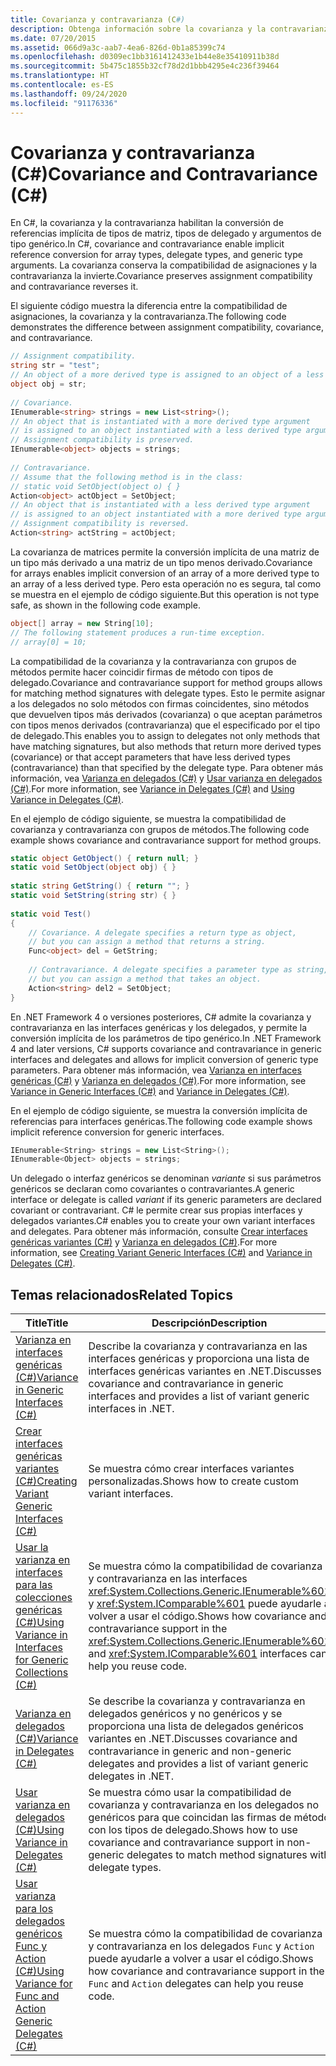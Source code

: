 ```yaml
---
title: Covarianza y contravarianza (C#)
description: Obtenga información sobre la covarianza y la contravarianza, y sobre cómo afectan a la compatibilidad de las asignaciones. Consulte un ejemplo de código en el que se muestran las diferencias que existen entre ellas.
ms.date: 07/20/2015
ms.assetid: 066d9a3c-aab7-4ea6-826d-0b1a85399c74
ms.openlocfilehash: d0309ec1bb3161412433e1b44e8e35410911b38d
ms.sourcegitcommit: 5b475c1855b32cf78d2d1bbb4295e4c236f39464
ms.translationtype: HT
ms.contentlocale: es-ES
ms.lasthandoff: 09/24/2020
ms.locfileid: "91176336"
---
```

# <a name="covariance-and-contravariance-c"></a><span data-ttu-id="1f6bb-104">Covarianza y contravarianza (C#)</span><span class="sxs-lookup"><span data-stu-id="1f6bb-104">Covariance and Contravariance (C#)</span></span>

<span data-ttu-id="1f6bb-105">En C#, la covarianza y la contravarianza habilitan la conversión de referencias implícita de tipos de matriz, tipos de delegado y argumentos de tipo genérico.</span><span class="sxs-lookup"><span data-stu-id="1f6bb-105">In C#, covariance and contravariance enable implicit reference conversion for array types, delegate types, and generic type arguments.</span></span> <span data-ttu-id="1f6bb-106">La covarianza conserva la compatibilidad de asignaciones y la contravarianza la invierte.</span><span class="sxs-lookup"><span data-stu-id="1f6bb-106">Covariance preserves assignment compatibility and contravariance reverses it.</span></span>  
  
 <span data-ttu-id="1f6bb-107">El siguiente código muestra la diferencia entre la compatibilidad de asignaciones, la covarianza y la contravarianza.</span><span class="sxs-lookup"><span data-stu-id="1f6bb-107">The following code demonstrates the difference between assignment compatibility, covariance, and contravariance.</span></span>  
  
```csharp  
// Assignment compatibility.
string str = "test";  
// An object of a more derived type is assigned to an object of a less derived type.
object obj = str;  
  
// Covariance.
IEnumerable<string> strings = new List<string>();  
// An object that is instantiated with a more derived type argument
// is assigned to an object instantiated with a less derived type argument.
// Assignment compatibility is preserved.
IEnumerable<object> objects = strings;  
  
// Contravariance.
// Assume that the following method is in the class:
// static void SetObject(object o) { }
Action<object> actObject = SetObject;  
// An object that is instantiated with a less derived type argument
// is assigned to an object instantiated with a more derived type argument.
// Assignment compatibility is reversed.
Action<string> actString = actObject;  
```  
  
 <span data-ttu-id="1f6bb-108">La covarianza de matrices permite la conversión implícita de una matriz de un tipo más derivado a una matriz de un tipo menos derivado.</span><span class="sxs-lookup"><span data-stu-id="1f6bb-108">Covariance for arrays enables implicit conversion of an array of a more derived type to an array of a less derived type.</span></span> <span data-ttu-id="1f6bb-109">Pero esta operación no es segura, tal como se muestra en el ejemplo de código siguiente.</span><span class="sxs-lookup"><span data-stu-id="1f6bb-109">But this operation is not type safe, as shown in the following code example.</span></span>  
  
```csharp  
object[] array = new String[10];  
// The following statement produces a run-time exception.  
// array[0] = 10;  
```  
  
 <span data-ttu-id="1f6bb-110">La compatibilidad de la covarianza y la contravarianza con grupos de métodos permite hacer coincidir firmas de método con tipos de delegado.</span><span class="sxs-lookup"><span data-stu-id="1f6bb-110">Covariance and contravariance support for method groups allows for matching method signatures with delegate types.</span></span> <span data-ttu-id="1f6bb-111">Esto le permite asignar a los delegados no solo métodos con firmas coincidentes, sino métodos que devuelven tipos más derivados (covarianza) o que aceptan parámetros con tipos menos derivados (contravarianza) que el especificado por el tipo de delegado.</span><span class="sxs-lookup"><span data-stu-id="1f6bb-111">This enables you to assign to delegates not only methods that have matching signatures, but also methods that return more derived types (covariance) or that accept parameters that have less derived types (contravariance) than that specified by the delegate type.</span></span> <span data-ttu-id="1f6bb-112">Para obtener más información, vea [Varianza en delegados (C#)](./variance-in-delegates.md) y [Usar varianza en delegados (C#)](./using-variance-in-delegates.md).</span><span class="sxs-lookup"><span data-stu-id="1f6bb-112">For more information, see [Variance in Delegates (C#)](./variance-in-delegates.md) and [Using Variance in Delegates (C#)](./using-variance-in-delegates.md).</span></span>  
  
 <span data-ttu-id="1f6bb-113">En el ejemplo de código siguiente, se muestra la compatibilidad de covarianza y contravarianza con grupos de métodos.</span><span class="sxs-lookup"><span data-stu-id="1f6bb-113">The following code example shows covariance and contravariance support for method groups.</span></span>  
  
```csharp  
static object GetObject() { return null; }  
static void SetObject(object obj) { }  
  
static string GetString() { return ""; }  
static void SetString(string str) { }  
  
static void Test()  
{  
    // Covariance. A delegate specifies a return type as object,  
    // but you can assign a method that returns a string.  
    Func<object> del = GetString;  
  
    // Contravariance. A delegate specifies a parameter type as string,  
    // but you can assign a method that takes an object.  
    Action<string> del2 = SetObject;  
}  
```  
  
 <span data-ttu-id="1f6bb-114">En .NET Framework 4 o versiones posteriores, C# admite la covarianza y contravarianza en las interfaces genéricas y los delegados, y permite la conversión implícita de los parámetros de tipo genérico.</span><span class="sxs-lookup"><span data-stu-id="1f6bb-114">In .NET Framework 4 and later versions, C# supports covariance and contravariance in generic interfaces and delegates and allows for implicit conversion of generic type parameters.</span></span> <span data-ttu-id="1f6bb-115">Para obtener más información, vea [Varianza en interfaces genéricas (C#)](./variance-in-generic-interfaces.md) y [Varianza en delegados (C#)](./variance-in-delegates.md).</span><span class="sxs-lookup"><span data-stu-id="1f6bb-115">For more information, see [Variance in Generic Interfaces (C#)](./variance-in-generic-interfaces.md) and [Variance in Delegates (C#)](./variance-in-delegates.md).</span></span>  
  
 <span data-ttu-id="1f6bb-116">En el ejemplo de código siguiente, se muestra la conversión implícita de referencias para interfaces genéricas.</span><span class="sxs-lookup"><span data-stu-id="1f6bb-116">The following code example shows implicit reference conversion for generic interfaces.</span></span>  
  
```csharp  
IEnumerable<String> strings = new List<String>();  
IEnumerable<Object> objects = strings;  
```  
  
 <span data-ttu-id="1f6bb-117">Un delegado o interfaz genéricos se denominan *variante* si sus parámetros genéricos se declaran como covariantes o contravariantes.</span><span class="sxs-lookup"><span data-stu-id="1f6bb-117">A generic interface or delegate is called *variant* if its generic parameters are declared covariant or contravariant.</span></span> <span data-ttu-id="1f6bb-118">C# le permite crear sus propias interfaces y delegados variantes.</span><span class="sxs-lookup"><span data-stu-id="1f6bb-118">C# enables you to create your own variant interfaces and delegates.</span></span> <span data-ttu-id="1f6bb-119">Para obtener más información, consulte [Crear interfaces genéricas variantes (C#)](./creating-variant-generic-interfaces.md) y [Varianza en delegados (C#)](./variance-in-delegates.md).</span><span class="sxs-lookup"><span data-stu-id="1f6bb-119">For more information, see [Creating Variant Generic Interfaces (C#)](./creating-variant-generic-interfaces.md) and [Variance in Delegates (C#)](./variance-in-delegates.md).</span></span>  
  
## <a name="related-topics"></a><span data-ttu-id="1f6bb-120">Temas relacionados</span><span class="sxs-lookup"><span data-stu-id="1f6bb-120">Related Topics</span></span>  
  
|<span data-ttu-id="1f6bb-121">Title</span><span class="sxs-lookup"><span data-stu-id="1f6bb-121">Title</span></span>|<span data-ttu-id="1f6bb-122">Descripción</span><span class="sxs-lookup"><span data-stu-id="1f6bb-122">Description</span></span>|  
|-----------|-----------------|  
|[<span data-ttu-id="1f6bb-123">Varianza en interfaces genéricas (C#)</span><span class="sxs-lookup"><span data-stu-id="1f6bb-123">Variance in Generic Interfaces (C#)</span></span>](./variance-in-generic-interfaces.md)|<span data-ttu-id="1f6bb-124">Describe la covarianza y contravarianza en las interfaces genéricas y proporciona una lista de interfaces genéricas variantes en .NET.</span><span class="sxs-lookup"><span data-stu-id="1f6bb-124">Discusses covariance and contravariance in generic interfaces and provides a list of variant generic interfaces in .NET.</span></span>|  
|[<span data-ttu-id="1f6bb-125">Crear interfaces genéricas variantes (C#)</span><span class="sxs-lookup"><span data-stu-id="1f6bb-125">Creating Variant Generic Interfaces (C#)</span></span>](./creating-variant-generic-interfaces.md)|<span data-ttu-id="1f6bb-126">Se muestra cómo crear interfaces variantes personalizadas.</span><span class="sxs-lookup"><span data-stu-id="1f6bb-126">Shows how to create custom variant interfaces.</span></span>|  
|[<span data-ttu-id="1f6bb-127">Usar la varianza en interfaces para las colecciones genéricas (C#)</span><span class="sxs-lookup"><span data-stu-id="1f6bb-127">Using Variance in Interfaces for Generic Collections (C#)</span></span>](./using-variance-in-interfaces-for-generic-collections.md)|<span data-ttu-id="1f6bb-128">Se muestra cómo la compatibilidad de covarianza y contravarianza en las interfaces <xref:System.Collections.Generic.IEnumerable%601> y <xref:System.IComparable%601> puede ayudarle a volver a usar el código.</span><span class="sxs-lookup"><span data-stu-id="1f6bb-128">Shows how covariance and contravariance support in the <xref:System.Collections.Generic.IEnumerable%601> and <xref:System.IComparable%601> interfaces can help you reuse code.</span></span>|  
|[<span data-ttu-id="1f6bb-129">Varianza en delegados (C#)</span><span class="sxs-lookup"><span data-stu-id="1f6bb-129">Variance in Delegates (C#)</span></span>](./variance-in-delegates.md)|<span data-ttu-id="1f6bb-130">Se describe la covarianza y contravarianza en delegados genéricos y no genéricos y se proporciona una lista de delegados genéricos variantes en .NET.</span><span class="sxs-lookup"><span data-stu-id="1f6bb-130">Discusses covariance and contravariance in generic and non-generic delegates and provides a list of variant generic delegates in .NET.</span></span>|  
|[<span data-ttu-id="1f6bb-131">Usar varianza en delegados (C#)</span><span class="sxs-lookup"><span data-stu-id="1f6bb-131">Using Variance in Delegates (C#)</span></span>](./using-variance-in-delegates.md)|<span data-ttu-id="1f6bb-132">Se muestra cómo usar la compatibilidad de covarianza y contravarianza en los delegados no genéricos para que coincidan las firmas de método con los tipos de delegado.</span><span class="sxs-lookup"><span data-stu-id="1f6bb-132">Shows how to use covariance and contravariance support in non-generic delegates to match method signatures with delegate types.</span></span>|  
|[<span data-ttu-id="1f6bb-133">Usar varianza para los delegados genéricos Func y Action (C#)</span><span class="sxs-lookup"><span data-stu-id="1f6bb-133">Using Variance for Func and Action Generic Delegates (C#)</span></span>](./using-variance-for-func-and-action-generic-delegates.md)|<span data-ttu-id="1f6bb-134">Se muestra cómo la compatibilidad de covarianza y contravarianza en los delegados `Func` y `Action` puede ayudarle a volver a usar el código.</span><span class="sxs-lookup"><span data-stu-id="1f6bb-134">Shows how covariance and contravariance support in the `Func` and `Action` delegates can help you reuse code.</span></span>|
